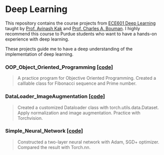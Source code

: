 # Deep Learning
This repository contains the course projects from [ECE601 Deep Learning](https://engineering.purdue.edu/DeepLearn/) taught by [Prof. Avinash Kak](https://engineering.purdue.edu/kak/) and [Prof. Charles A. Bouman](https://engineering.purdue.edu/~bouman/). I highly recommend this course to Purdue students who want to have a hands-on experience with deep learning. 

These projects guide me to have a deep understanding of the implementation of deep learning.

### OOP_Object_Oriented_Programming [[code]](https://github.com/peng-ju/Deep-Learning/blob/main/OOP_Object_Oriented_Programming.ipynb)
> A practice program for Objective Oriented Programming. Created a calllable class for Fibonacci sequence and Prime number.

### DataLoader_ImageAugmentation [[code]](https://github.com/peng-ju/Deep-Learning/blob/main/DataLoader_ImageAugmentation.ipynb)
> Created a customized Dataloader class with torch.utils.data.Dataset. Apply normalization and image augmentation. Practice with Torchvision.

### Simple_Neural_Network [[code]](https://github.com/peng-ju/Deep-Learning/blob/main/Simple_Neural_Network.ipynb)
> Constructed a two-layer neural network with Adam, SGD+ optimizer. Compared the result with Torch.nn.
